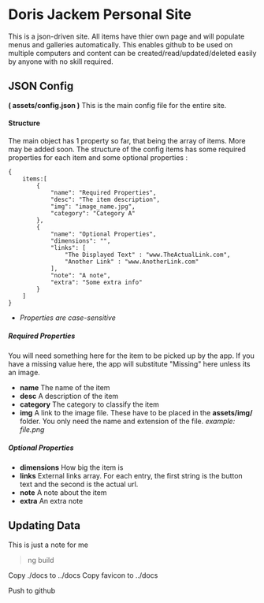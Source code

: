 # Doris Jackem Personal Site
This is a json-driven site.
All items have thier own page and will populate menus and galleries automatically. This enables github to be used on multiple computers and content can be created/read/updated/deleted easily by anyone with no skill required.

## JSON Config
**( assets/config.json )**
This is the main config file for the entire site.
#### Structure
The main object has 1 property so far, that being the array of items. More may be added soon.
The structure of the config items has some required properties for each item and some optional properties :
```
{
    items:[
        {
            "name": "Required Properties",
            "desc": "The item description",
            "img": "image_name.jpg",
            "category": "Category A"
        },
        {
            "name": "Optional Properties",
            "dimensions": "",
            "links": [
                "The Displayed Text" : "www.TheActualLink.com",
                "Another Link" : "www.AnotherLink.com"
            ],
            "note": "A note",
            "extra": "Some extra info"
        }
    ]
}
``````
* *Properties are case-sensitive*
##### Required Properties
You will need something here for the item to be picked up by the app. If you have a missing value here, the app will substitute "Missing" here unless its an image.
- **name** The name of the item
- **desc** A description of the item
- **category** The category to classify the item
- **img** A link to the image file. These have to be placed in the **assets/img/** folder. You only need the name and extension of the file. *example: file.png*

##### Optional Properties
- **dimensions** How big the item is
- **links** External links array. For each entry, the first string is the button text and the second is the actual url.
- **note** A note about the item
- **extra** An extra note

## Updating Data
This is just a note for me

>ng build

Copy ./docs to ../docs
Copy favicon to ../docs

Push to github


